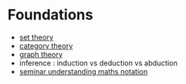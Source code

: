 # Foundations
* [set theory](set-theory)
* [category theory](category-theory)
* [graph theory](graph-theory)
* inference : induction vs deduction vs abduction
* [seminar understanding maths notation](seminar-understanding-maths-notation)
